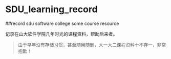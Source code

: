 # SDU_learning_record

##record sdu software college some course resource

记录在山大软件学院几年时光的课程资料，帮助后来者。
> 由于早年没有存储习惯，甚至随用随删，大一大二课程资料十不存一，非常抱歉！